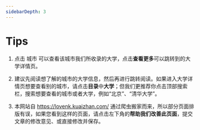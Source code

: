 ```yaml
---
sidebarDepth: 3
---
```


# Tips

1. 点击 城市 可以查看该城市我们所收录的大学，点击**查看更多**可以跳转到的大学详情页。

2. 建议先阅读想了解的城市的大学信息，然后再进行跳转阅读。如果进入大学详情页想要查看别的城市，请点击**目录**中**大学**；但我们更推荐你点击顶部搜索栏，搜索想要查看的城市或者大学，例如“北京”、“清华大学”。

3. 本网站自 <https://lovenk.kuaizhan.com/> 通过爬虫搬家而来，所以部分页面排版有误，如果您看到这样的页面，请点击左下角的**帮助我们改善此页面**，提交文章的修改意见、或直接修改并保存。